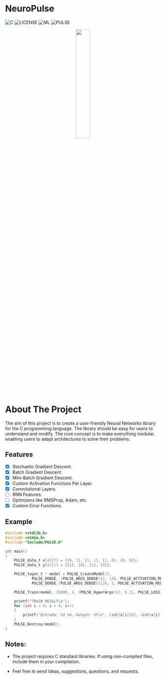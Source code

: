 # NeuroPulse

![C](https://badgen.net/badge/MADE-WITH/C)
![LICENSE](https://badgen.net/badge/LICENSE/MIT/green)
![ML](https://badgen.net/badge/ML/Machine-Learning/red)
![PULSE](https://badgen.net/badge/Learn%20in%20a/PULSE⚡/yellow)


<div align="center">
<img width="30%" src="https://github.com/IltonPfleger/NeuroPulse/blob/main/preview.gif">
</div>

# About The Project

The aim of this project is to create a user-friendly Neural Networks library for the C programming language. The library should be easy for users to understand and modify. The core concept is to make everything modular, enabling users to adapt architectures to solve their problems. 

## Features
* [x] Stochastic Gradient Descent.
* [x] Batch Gradient Descent.
* [x] Mini-Batch Gradient Descent.
* [x] Custom Activation Functions Per Layer.
* [x] Convolutional Layers.
* [ ] RNN Features.
* [ ] Optimizers like RMSProp, Adam, etc.
* [x] Custom Error Functions.

## Example
```c Xor Problem.
#include <stdlib.h>
#include <stdio.h>
#include "Include/PULSE.h"

int main()
{
	PULSE_data_t x[4][2] = {{0, 1}, {1, 1}, {1, 0}, {0, 0}};
	PULSE_data_t y[4][1] = {{1}, {0}, {1}, {0}};

	PULSE_layer_t * model = PULSE_CreateModel(2,
			PULSE_DENSE, (PULSE_ARGS_DENSE){2, 128, PULSE_ACTIVATION_RELU, PULSE_OPTIMIZATION_NONE},
			PULSE_DENSE,(PULSE_ARGS_DENSE){128, 1, PULSE_ACTIVATION_RELU, PULSE_OPTIMIZATION_NONE});

	PULSE_Train(model, 15000, 4, (PULSE_HyperArgs){2, 0.1}, PULSE_LOSS_MSE, (PULSE_data_t*)x, (PULSE_data_t*)y);

	printf("TRAIN RESULT\n");
	for (int i = 0; i < 4; i++)
	{
		printf("Entrada: %d %d, Output: %f\n", (int)x[i][0], (int)x[i][1], PULSE_Foward(model, x[i])[0]);
	}
	PULSE_Destroy(model);
}

```
## Notes:
* The project requires C standard libraries. If using non-compiled files, include them in your compilation.

* Feel free to send ideas, suggestions, questions, and requests.
